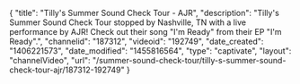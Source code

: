 {
    "title": "Tilly's Summer Sound Check Tour - AJR",
    "description": "Tilly's Summer Sound Check Tour stopped by Nashville, TN with a live performance by AJR! Check out their song \"I'm Ready\" from their EP \"I'm Ready\".",
    "channelid": "187312",
    "videoid": "192749",
    "date_created": "1406221573",
    "date_modified": "1455816564",
    "type": "captivate",
    "layout": "channelVideo",
    "url": "\/summer-sound-check-tour\/tilly-s-summer-sound-check-tour-ajr\/187312-192749"
}